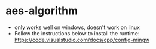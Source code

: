 # aes-algorithm

- only works well on windows, doesn't work on linux
- Follow the instructions below to install the runtime: https://code.visualstudio.com/docs/cpp/config-mingw
